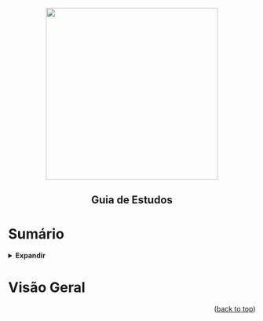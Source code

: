 <!-- BEGIN_DOCS -->
<div align="center">

<a name="readme-top"></a>

<img src="https://github.com/lpsm-dev/lpsm-dev/blob/c7be0120869e06dd21caa11cb7873870dfb8df9b/.github/assets/aws-developer-associate.png" width="350"/>

## Guia de Estudos

</div>

# Sumário

<details>
  <summary><strong>Expandir</strong></summary>

<!-- START doctoc generated TOC please keep comment here to allow auto update -->
<!-- DON'T EDIT THIS SECTION, INSTEAD RE-RUN doctoc TO UPDATE -->

- [Visão Geral](#vis%C3%A3o-geral)

<!-- END doctoc generated TOC please keep comment here to allow auto update -->

<p align="right">(<a href="#readme-top">back to top</a>)</p>

</details>

# Visão Geral

<p align="right">(<a href="#readme-top">back to top</a>)</p>

<!-- END_DOCS -->
